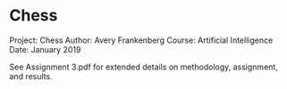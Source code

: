 # Chess

Project: Chess Author: Avery Frankenberg Course: Artificial Intelligence Date: January 2019

See Assignment 3.pdf for extended details on methodology, assignment, and results. 

